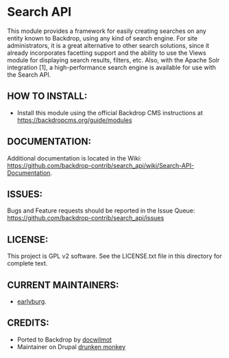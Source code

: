 Search API
==========

This module provides a framework for easily creating searches on any entity
known to Backdrop, using any kind of search engine. For site administrators, it is
a great alternative to other search solutions, since it already incorporates
facetting support and the ability to use the Views module for displaying search
results, filters, etc. Also, with the Apache Solr integration [1], a
high-performance search engine is available for use with the Search API.


HOW TO INSTALL:
---------------
- Install this module using the official Backdrop CMS instructions at
https://backdropcms.org/guide/modules


DOCUMENTATION:
-------------
Additional documentation is located in the Wiki:
https://github.com/backdrop-contrib/search_api/wiki/Search-API-Documentation.


ISSUES:
------
Bugs and Feature requests should be reported in the Issue Queue:
https://github.com/backdrop-contrib/search_api/issues


LICENSE:
---------------    
This project is GPL v2 software. See the LICENSE.txt file in this directory
for complete text.


CURRENT MAINTAINERS:
---------------    
- [earlyburg](https://github.com/earlyburg).


CREDITS:
---------------
- Ported to Backdrop by [docwilmot](https://github.com/docwilmot)
- Maintainer on Drupal [drunken monkey](https://www.drupal.org/u/drunken-monkey)

